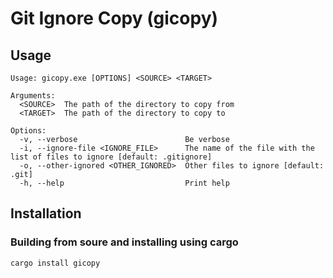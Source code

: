 # Git Ignore Copy (gicopy)
## Usage
```
Usage: gicopy.exe [OPTIONS] <SOURCE> <TARGET>

Arguments:
  <SOURCE>  The path of the directory to copy from
  <TARGET>  The path of the directory to copy to

Options:
  -v, --verbose                        Be verbose
  -i, --ignore-file <IGNORE_FILE>      The name of the file with the list of files to ignore [default: .gitignore]
  -o, --other-ignored <OTHER_IGNORED>  Other files to ignore [default: .git]
  -h, --help                           Print help
```

## Installation
### Building from soure and installing using cargo
```
cargo install gicopy
```